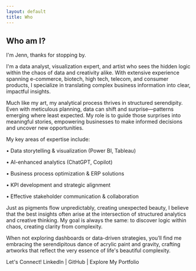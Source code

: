 ```yaml
---
layout: default
title: Who
---
```


## Who am I?

I'm Jenn, thanks for stopping by.

I'm a data analyst, visualization expert, and artist who sees the hidden logic within the chaos of data and creativity alike. With extensive experience spanning e-commerce, biotech, high tech, telecom, and consumer products, I specialize in translating complex business information into clear, impactful insights.

Much like my art, my analytical process thrives in structured serendipity. Even with meticulous planning, data can shift and surprise—patterns emerging where least expected. My role is to guide those surprises into meaningful stories, empowering businesses to make informed decisions and uncover new opportunities.

My key areas of expertise include:

• Data storytelling & visualization (Power BI, Tableau)

• AI-enhanced analytics (ChatGPT, Copilot)

• Business process optimization & ERP solutions

• KPI development and strategic alignment

• Effective stakeholder communication & collaboration

Just as pigments flow unpredictably, creating unexpected beauty, I believe that the best insights often arise at the intersection of structured analytics and creative thinking. My goal is always the same: to discover logic within chaos, creating clarity from complexity.

When not exploring dashboards or data-driven strategies, you’ll find me embracing the serendipitous dance of acrylic paint and gravity, crafting artworks that reflect the very essence of life's beautiful complexity.

Let's Connect!
LinkedIn | GitHub | Explore My Portfolio
